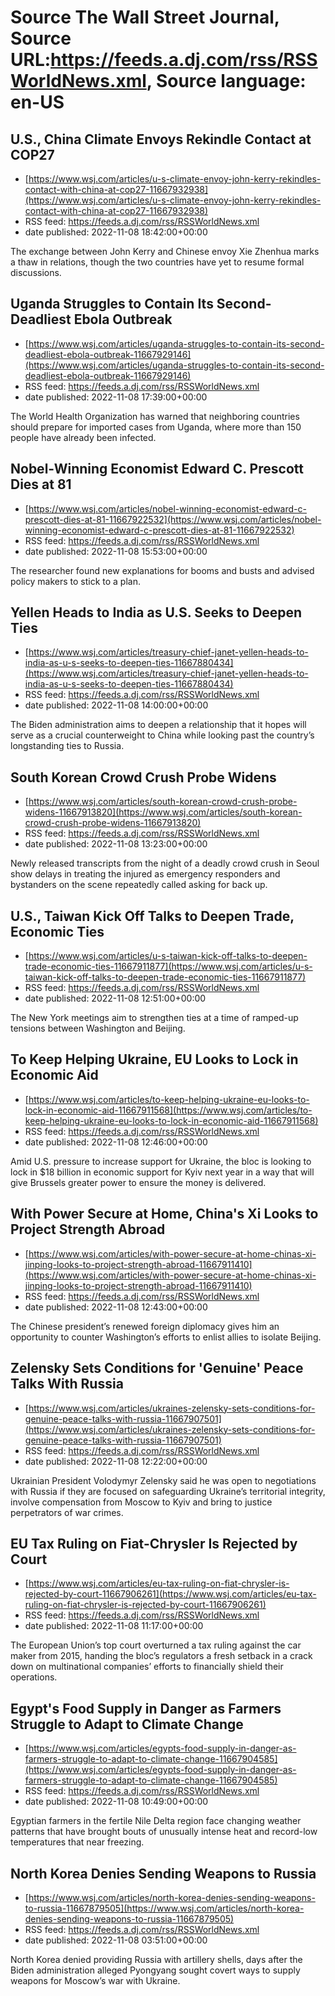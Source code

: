 # Source The Wall Street Journal, Source URL:https://feeds.a.dj.com/rss/RSSWorldNews.xml, Source language: en-US

## U.S., China Climate Envoys Rekindle Contact at COP27
 - [https://www.wsj.com/articles/u-s-climate-envoy-john-kerry-rekindles-contact-with-china-at-cop27-11667932938](https://www.wsj.com/articles/u-s-climate-envoy-john-kerry-rekindles-contact-with-china-at-cop27-11667932938)
 - RSS feed: https://feeds.a.dj.com/rss/RSSWorldNews.xml
 - date published: 2022-11-08 18:42:00+00:00

The exchange between John Kerry and Chinese envoy Xie Zhenhua marks a thaw in relations, though the two countries have yet to resume formal discussions.

## Uganda Struggles to Contain Its Second-Deadliest Ebola Outbreak
 - [https://www.wsj.com/articles/uganda-struggles-to-contain-its-second-deadliest-ebola-outbreak-11667929146](https://www.wsj.com/articles/uganda-struggles-to-contain-its-second-deadliest-ebola-outbreak-11667929146)
 - RSS feed: https://feeds.a.dj.com/rss/RSSWorldNews.xml
 - date published: 2022-11-08 17:39:00+00:00

The World Health Organization has warned that neighboring countries should prepare for imported cases from Uganda, where more than 150 people have already been infected.

## Nobel-Winning Economist Edward C. Prescott Dies at 81
 - [https://www.wsj.com/articles/nobel-winning-economist-edward-c-prescott-dies-at-81-11667922532](https://www.wsj.com/articles/nobel-winning-economist-edward-c-prescott-dies-at-81-11667922532)
 - RSS feed: https://feeds.a.dj.com/rss/RSSWorldNews.xml
 - date published: 2022-11-08 15:53:00+00:00

The researcher found new explanations for booms and busts and advised policy makers to stick to a plan.

## Yellen Heads to India as U.S. Seeks to Deepen Ties
 - [https://www.wsj.com/articles/treasury-chief-janet-yellen-heads-to-india-as-u-s-seeks-to-deepen-ties-11667880434](https://www.wsj.com/articles/treasury-chief-janet-yellen-heads-to-india-as-u-s-seeks-to-deepen-ties-11667880434)
 - RSS feed: https://feeds.a.dj.com/rss/RSSWorldNews.xml
 - date published: 2022-11-08 14:00:00+00:00

The Biden administration aims to deepen a relationship that it hopes will serve as a crucial counterweight to China while looking past the country’s longstanding ties to Russia.

## South Korean Crowd Crush Probe Widens
 - [https://www.wsj.com/articles/south-korean-crowd-crush-probe-widens-11667913820](https://www.wsj.com/articles/south-korean-crowd-crush-probe-widens-11667913820)
 - RSS feed: https://feeds.a.dj.com/rss/RSSWorldNews.xml
 - date published: 2022-11-08 13:23:00+00:00

Newly released transcripts from the night of a deadly crowd crush in Seoul show delays in treating the injured as emergency responders and bystanders on the scene repeatedly called asking for back up.

## U.S., Taiwan Kick Off Talks to Deepen Trade, Economic Ties
 - [https://www.wsj.com/articles/u-s-taiwan-kick-off-talks-to-deepen-trade-economic-ties-11667911877](https://www.wsj.com/articles/u-s-taiwan-kick-off-talks-to-deepen-trade-economic-ties-11667911877)
 - RSS feed: https://feeds.a.dj.com/rss/RSSWorldNews.xml
 - date published: 2022-11-08 12:51:00+00:00

The New York meetings aim to strengthen ties at a time of ramped-up tensions between Washington and Beijing.

## To Keep Helping Ukraine, EU Looks to Lock in Economic Aid
 - [https://www.wsj.com/articles/to-keep-helping-ukraine-eu-looks-to-lock-in-economic-aid-11667911568](https://www.wsj.com/articles/to-keep-helping-ukraine-eu-looks-to-lock-in-economic-aid-11667911568)
 - RSS feed: https://feeds.a.dj.com/rss/RSSWorldNews.xml
 - date published: 2022-11-08 12:46:00+00:00

Amid U.S. pressure to increase support for Ukraine, the bloc is looking to lock in $18 billion in economic support for Kyiv next year in a way that will give Brussels greater power to ensure the money is delivered.

## With Power Secure at Home, China's Xi Looks to Project Strength Abroad
 - [https://www.wsj.com/articles/with-power-secure-at-home-chinas-xi-jinping-looks-to-project-strength-abroad-11667911410](https://www.wsj.com/articles/with-power-secure-at-home-chinas-xi-jinping-looks-to-project-strength-abroad-11667911410)
 - RSS feed: https://feeds.a.dj.com/rss/RSSWorldNews.xml
 - date published: 2022-11-08 12:43:00+00:00

The Chinese president’s renewed foreign diplomacy gives him an opportunity to counter Washington’s efforts to enlist allies to isolate Beijing.

## Zelensky Sets Conditions for 'Genuine' Peace Talks With Russia
 - [https://www.wsj.com/articles/ukraines-zelensky-sets-conditions-for-genuine-peace-talks-with-russia-11667907501](https://www.wsj.com/articles/ukraines-zelensky-sets-conditions-for-genuine-peace-talks-with-russia-11667907501)
 - RSS feed: https://feeds.a.dj.com/rss/RSSWorldNews.xml
 - date published: 2022-11-08 12:22:00+00:00

Ukrainian President Volodymyr Zelensky said he was open to negotiations with Russia if they are focused on safeguarding Ukraine’s territorial integrity, involve compensation from Moscow to Kyiv and bring to justice perpetrators of war crimes.

## EU Tax Ruling on Fiat-Chrysler Is Rejected by Court
 - [https://www.wsj.com/articles/eu-tax-ruling-on-fiat-chrysler-is-rejected-by-court-11667906261](https://www.wsj.com/articles/eu-tax-ruling-on-fiat-chrysler-is-rejected-by-court-11667906261)
 - RSS feed: https://feeds.a.dj.com/rss/RSSWorldNews.xml
 - date published: 2022-11-08 11:17:00+00:00

The European Union’s top court overturned a tax ruling against the car maker from 2015, handing the bloc’s regulators a fresh setback in a crack down on multinational companies’ efforts to financially shield their operations.

## Egypt's Food Supply in Danger as Farmers Struggle to Adapt to Climate Change
 - [https://www.wsj.com/articles/egypts-food-supply-in-danger-as-farmers-struggle-to-adapt-to-climate-change-11667904585](https://www.wsj.com/articles/egypts-food-supply-in-danger-as-farmers-struggle-to-adapt-to-climate-change-11667904585)
 - RSS feed: https://feeds.a.dj.com/rss/RSSWorldNews.xml
 - date published: 2022-11-08 10:49:00+00:00

Egyptian farmers in the fertile Nile Delta region face changing weather patterns that have brought bouts of unusually intense heat and record-low temperatures that near freezing.

## North Korea Denies Sending Weapons to Russia
 - [https://www.wsj.com/articles/north-korea-denies-sending-weapons-to-russia-11667879505](https://www.wsj.com/articles/north-korea-denies-sending-weapons-to-russia-11667879505)
 - RSS feed: https://feeds.a.dj.com/rss/RSSWorldNews.xml
 - date published: 2022-11-08 03:51:00+00:00

North Korea denied providing Russia with artillery shells, days after the Biden administration alleged Pyongyang sought covert ways to supply weapons for Moscow’s war with Ukraine.
